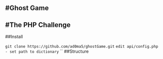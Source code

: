 #Ghost Game
-
#The PHP Challenge
-

##Install

` git clone https://github.com/ad0ma5/ghostGame.git `
` edit api/config.php - set path to dictionary `
``
##Structure

